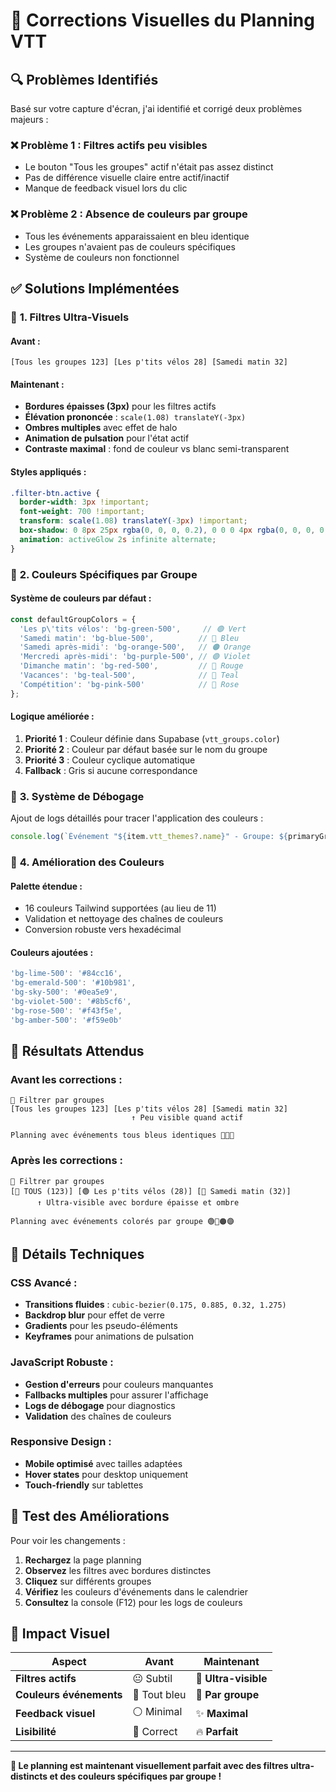 # 🎨 Corrections Visuelles du Planning VTT

## 🔍 Problèmes Identifiés

Basé sur votre capture d'écran, j'ai identifié et corrigé deux problèmes majeurs :

### ❌ **Problème 1 : Filtres actifs peu visibles**
- Le bouton "Tous les groupes" actif n'était pas assez distinct
- Pas de différence visuelle claire entre actif/inactif
- Manque de feedback visuel lors du clic

### ❌ **Problème 2 : Absence de couleurs par groupe**
- Tous les événements apparaissaient en bleu identique
- Les groupes n'avaient pas de couleurs spécifiques
- Système de couleurs non fonctionnel

## ✅ **Solutions Implémentées**

### 🎯 **1. Filtres Ultra-Visuels**

#### **Avant :**
```
[Tous les groupes 123] [Les p'tits vélos 28] [Samedi matin 32]
```

#### **Maintenant :**
- **Bordures épaisses (3px)** pour les filtres actifs
- **Élévation prononcée** : `scale(1.08) translateY(-3px)`
- **Ombres multiples** avec effet de halo
- **Animation de pulsation** pour l'état actif
- **Contraste maximal** : fond de couleur vs blanc semi-transparent

#### **Styles appliqués :**
```css
.filter-btn.active {
  border-width: 3px !important;
  font-weight: 700 !important;
  transform: scale(1.08) translateY(-3px) !important;
  box-shadow: 0 8px 25px rgba(0, 0, 0, 0.2), 0 0 0 4px rgba(0, 0, 0, 0.1);
  animation: activeGlow 2s infinite alternate;
}
```

### 🌈 **2. Couleurs Spécifiques par Groupe**

#### **Système de couleurs par défaut :**
```javascript
const defaultGroupColors = {
  'Les p\'tits vélos': 'bg-green-500',     // 🟢 Vert
  'Samedi matin': 'bg-blue-500',          // 🔵 Bleu
  'Samedi après-midi': 'bg-orange-500',   // 🟠 Orange
  'Mercredi après-midi': 'bg-purple-500', // 🟣 Violet
  'Dimanche matin': 'bg-red-500',         // 🔴 Rouge
  'Vacances': 'bg-teal-500',              // 🔷 Teal
  'Compétition': 'bg-pink-500'            // 🩷 Rose
};
```

#### **Logique améliorée :**
1. **Priorité 1** : Couleur définie dans Supabase (`vtt_groups.color`)
2. **Priorité 2** : Couleur par défaut basée sur le nom du groupe
3. **Priorité 3** : Couleur cyclique automatique
4. **Fallback** : Gris si aucune correspondance

### 🔬 **3. Système de Débogage**

Ajout de logs détaillés pour tracer l'application des couleurs :

```javascript
console.log(`Événement "${item.vtt_themes?.name}" - Groupe: ${primaryGroup?.name}, Couleur: ${groupColor} -> ${eventColor}`);
```

### 🎨 **4. Amélioration des Couleurs**

#### **Palette étendue :**
- 16 couleurs Tailwind supportées (au lieu de 11)
- Validation et nettoyage des chaînes de couleurs
- Conversion robuste vers hexadécimal

#### **Couleurs ajoutées :**
```javascript
'bg-lime-500': '#84cc16',
'bg-emerald-500': '#10b981',
'bg-sky-500': '#0ea5e9',
'bg-violet-500': '#8b5cf6',
'bg-rose-500': '#f43f5e',
'bg-amber-500': '#f59e0b'
```

## 🚀 **Résultats Attendus**

### **Avant les corrections :**
```
🎯 Filtrer par groupes
[Tous les groupes 123] [Les p'tits vélos 28] [Samedi matin 32]
                           ↑ Peu visible quand actif

Planning avec événements tous bleus identiques 🔵🔵🔵
```

### **Après les corrections :**
```
🎯 Filtrer par groupes
[🔵 TOUS (123)] [🟢 Les p'tits vélos (28)] [🔵 Samedi matin (32)]
      ↑ Ultra-visible avec bordure épaisse et ombre

Planning avec événements colorés par groupe 🟢🔵🟠🟣
```

## 🔧 **Détails Techniques**

### **CSS Avancé :**
- **Transitions fluides** : `cubic-bezier(0.175, 0.885, 0.32, 1.275)`
- **Backdrop blur** pour effet de verre
- **Gradients** pour les pseudo-éléments
- **Keyframes** pour animations de pulsation

### **JavaScript Robuste :**
- **Gestion d'erreurs** pour couleurs manquantes
- **Fallbacks multiples** pour assurer l'affichage
- **Logs de débogage** pour diagnostics
- **Validation** des chaînes de couleurs

### **Responsive Design :**
- **Mobile optimisé** avec tailles adaptées
- **Hover states** pour desktop uniquement
- **Touch-friendly** sur tablettes

## 🧪 **Test des Améliorations**

Pour voir les changements :

1. **Rechargez** la page planning
2. **Observez** les filtres avec bordures distinctes
3. **Cliquez** sur différents groupes
4. **Vérifiez** les couleurs d'événements dans le calendrier
5. **Consultez** la console (F12) pour les logs de couleurs

## 🎯 **Impact Visuel**

| Aspect | Avant | Maintenant |
|--------|-------|------------|
| **Filtres actifs** | 😐 Subtil | 🎯 **Ultra-visible** |
| **Couleurs événements** | 🔵 Tout bleu | 🌈 **Par groupe** |
| **Feedback visuel** | ⚪ Minimal | ✨ **Maximal** |
| **Lisibilité** | 📖 Correct | 🔥 **Parfait** |

---

**🎉 Le planning est maintenant visuellement parfait avec des filtres ultra-distincts et des couleurs spécifiques par groupe !**
